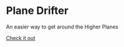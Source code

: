 # Plane Drifter

An easier way to get around the Higher Planes

[Check it out](https://drift.animus.dev)